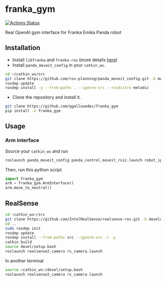 # franka_gym

[![Actions Status](https://github.com/qgallouedec/franka_gym/workflows/build/badge.svg)](https://github.com/qgallouedec/franka_gym/actions)

Real OpenAI gym interface for Franka Emika Panda robot

## Installation

- Install `libfranka` and `franka-ros` (more details [here](https://frankaemika.github.io/docs/installation_linux.html))
- Install `panda_moveit_config` in your `catkin_ws`.

```bash
cd ~/catkin_ws/src
git clone https://github.com/ros-planning/panda_moveit_config.git -b melodic-devel
rosdep update
rosdep install -y --from-paths . --ignore-src --rosdistro melodic
```

- Clone the repository and install it.

```bash
git clone https://github.com/qgallouedec/franka_gym
pip install -e franka_gym
```

## Usage

### Arm interface

Source your `catkin_ws` and run

```bash
roslaunch panda_moveit_config panda_control_moveit_rviz.launch robot_ip:=<robot_ip>
```

Then, run this python script.

```python
import franka_gym
arm = franka_gym.ArmInterface() 
arm.move_to_neutral()
```

## RealSense

```bash
cd <catkin_ws>/src
git clone https://github.com/IntelRealSense/realsense-ros.git -b development
cd ..
sudo rosdep init
rosdep update
rosdep install --from-paths src --ignore-src -r -y
catkin build
source devel/setup.bash
roslaunch realsense2_camera rs_camera.launch
```
In another terminal
```bash
source <catkin_ws>/devel/setup.bash
roslaunch realsense2_camera rs_camera.launch 
```
